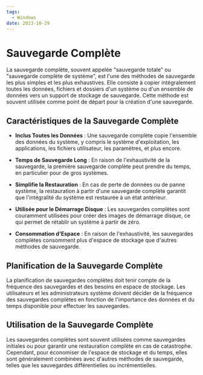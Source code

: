 ```yaml
---
tags:
  - Windows
date: 2023-10-29
---
```

# Sauvegarde Complète

La sauvegarde complète, souvent appelée "sauvegarde totale" ou "sauvegarde complète de système", est l'une des méthodes de sauvegarde les plus simples et les plus exhaustives. Elle consiste à copier intégralement toutes les données, fichiers et dossiers d'un système ou d'un ensemble de données vers un support de stockage de sauvegarde. Cette méthode est souvent utilisée comme point de départ pour la création d'une sauvegarde.

## Caractéristiques de la Sauvegarde Complète

- **Inclus Toutes les Données** : Une sauvegarde complète copie l'ensemble des données du système, y compris le système d'exploitation, les applications, les fichiers utilisateur, les paramètres, et plus encore.

- **Temps de Sauvegarde Long** : En raison de l'exhaustivité de la sauvegarde, la première sauvegarde complète peut prendre du temps, en particulier pour de gros systèmes.

- **Simplifie la Restauration** : En cas de perte de données ou de panne système, la restauration à partir d'une sauvegarde complète garantit que l'intégralité du système est restaurée à un état antérieur.

- **Utilisée pour le Démarrage Disque** : Les sauvegardes complètes sont couramment utilisées pour créer des images de démarrage disque, ce qui permet de rétablir un système à partir de zéro.

- **Consommation d'Espace** : En raison de l'exhaustivité, les sauvegardes complètes consomment plus d'espace de stockage que d'autres méthodes de sauvegarde.

## Planification de la Sauvegarde Complète

La planification de sauvegardes complètes doit tenir compte de la fréquence des sauvegardes et des besoins en espace de stockage. Les utilisateurs et les administrateurs système doivent décider de la fréquence des sauvegardes complètes en fonction de l'importance des données et du temps disponible pour effectuer les sauvegardes.

## Utilisation de la Sauvegarde Complète

Les sauvegardes complètes sont souvent utilisées comme sauvegardes initiales ou pour garantir une restauration complète en cas de catastrophe. Cependant, pour économiser de l'espace de stockage et du temps, elles sont généralement combinées avec d'autres méthodes de sauvegarde, telles que les sauvegardes différentielles ou incrémentielles.

